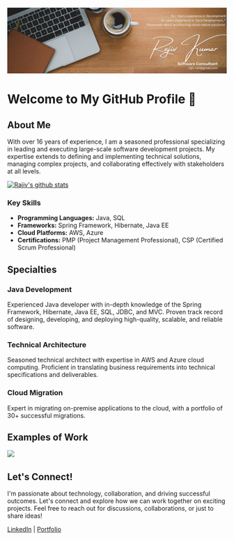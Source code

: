 ![Software Consultant](https://github.com/rajiv-njit/rajiv-njit/blob/main/Rajiv%20Profile%20LinkedIn%20Banner.png)

# Welcome to My GitHub Profile 👋

## About Me

With over 16 years of experience, I am a seasoned professional specializing in leading and executing large-scale software development projects. My expertise extends to defining and implementing technical solutions, managing complex projects, and collaborating effectively with stakeholders at all levels. 

[![Rajiv's github stats](https://github-readme-stats.vercel.app/api?username=rajiv-njit)](https://github.com/rajiv-njit/github-readme-stats)

### Key Skills
- **Programming Languages:** Java, SQL
- **Frameworks:** Spring Framework, Hibernate, Java EE
- **Cloud Platforms:** AWS, Azure
- **Certifications:** PMP (Project Management Professional), CSP (Certified Scrum Professional)

## Specialties

### Java Development
Experienced Java developer with in-depth knowledge of the Spring Framework, Hibernate, Java EE, SQL, JDBC, and MVC. Proven track record of designing, developing, and deploying high-quality, scalable, and reliable software.

### Technical Architecture
Seasoned technical architect with expertise in AWS and Azure cloud computing. Proficient in translating business requirements into technical specifications and deliverables.

### Cloud Migration
Expert in migrating on-premise applications to the cloud, with a portfolio of 30+ successful migrations. 

## Examples of Work
<img src=".gif" width ="256" />

## Let's Connect!

I'm passionate about technology, collaboration, and driving successful outcomes. Let's connect and explore how we can work together on exciting projects. Feel free to reach out for discussions, collaborations, or just to share ideas!

[LinkedIn](https://www.linkedin.com/in/rajivnjit/) |  [Portfolio](http://www.rajivportfolio.com/)
